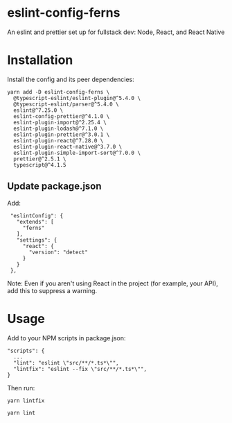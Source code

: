# eslint-config-ferns
An eslint and prettier set up for fullstack dev: Node, React, and React Native

# Installation

Install the config and its peer dependencies:

    yarn add -D eslint-config-ferns \
      @typescript-eslint/eslint-plugin@^5.4.0 \
      @typescript-eslint/parser@^5.4.0 \
      eslint@^7.25.0 \
      eslint-config-prettier@^4.1.0 \
      eslint-plugin-import@^2.25.4 \
      eslint-plugin-lodash@^7.1.0 \
      eslint-plugin-prettier@^3.0.1 \
      eslint-plugin-react@^7.28.0 \
      eslint-plugin-react-native@^3.7.0 \
      eslint-plugin-simple-import-sort@^7.0.0 \
      prettier@^2.5.1 \
      typescript@^4.1.5
    
## Update package.json

Add:

     "eslintConfig": {
       "extends": [
         "ferns"
       ],
       "settings": {
         "react": {
           "version": "detect"
         }
       }
     },
     
Note: Even if you aren't using React in the project (for example, your API), add this to suppress a warning.

# Usage

Add to your NPM scripts in package.json:

    "scripts": {
      ...
      "lint": "eslint \"src/**/*.ts*\"",
      "lintfix": "eslint --fix \"src/**/*.ts*\"",
    }

Then run:

    yarn lintfix
    
    yarn lint
